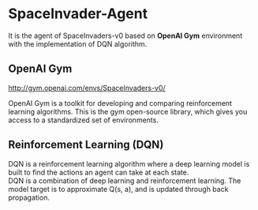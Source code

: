 # SpaceInvader-Agent
It is the agent of SpaceInvaders-v0 based on **OpenAI Gym** environment with the implementation of DQN algorithm.
## OpenAI Gym
http://gym.openai.com/envs/SpaceInvaders-v0/<br>

OpenAI Gym is a toolkit for developing and comparing reinforcement learning algorithms. This is the gym open-source library, which gives you access to a standardized set of environments.

## Reinforcement Learning (DQN)
DQN is a reinforcement learning algorithm where a deep learning model is built to find the actions an agent can take at each state.<br>
DQN is a combination of deep learning and reinforcement learning. The model target is to approximate Q(s, a), and is updated through back propagation. 
